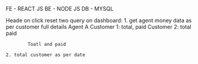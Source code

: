 FE - REACT JS
BE - NODE JS
DB - MYSQL

Heade on click reset
two query on dashboard: 
    1. get agent money data as per customer full details
        Agent A
            Customer 1: total, paid
            Customer 2: total paid

            Toatl and paid

    2. total customer as per date